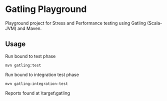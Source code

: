 # Gatling Playground

Playground project for Stress and Performance testing using Gatling (Scala-JVM) and Maven.

## Usage

Run bound to test phase
```
mvn gatling:test
```

Run bound to integration test phase
```
mvn gatling:integration-test
```

Reports found at \target\gatling

